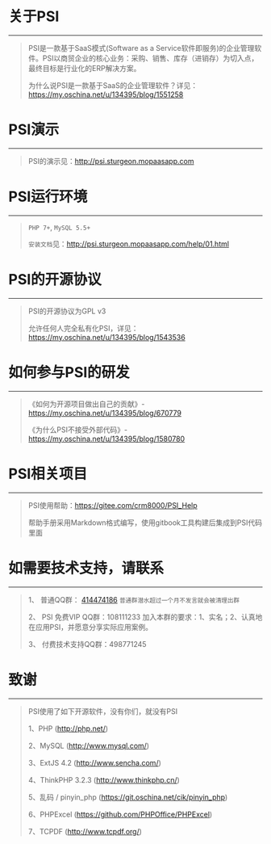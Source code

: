 # 关于PSI

---

>PSI是一款基于SaaS模式(Software as a Service软件即服务)的企业管理软件。PSI以商贸企业的核心业务：采购、销售、库存（进销存）为切入点，最终目标是行业化的ERP解决方案。
>
>为什么说PSI是一款基于SaaS的企业管理软件？详见：https://my.oschina.net/u/134395/blog/1551258

# PSI演示

---

>PSI的演示见：<a target="_blank" href="http://psi.sturgeon.mopaasapp.com">http://psi.sturgeon.mopaasapp.com</a>
>
>

# PSI运行环境

---

>
>`PHP 7+`, `MySQL 5.5+`
>
>`安装文档`见：http://psi.sturgeon.mopaasapp.com/help/01.html


# PSI的开源协议

---

>PSI的开源协议为GPL v3
>
>允许任何人完全私有化PSI，详见：https://my.oschina.net/u/134395/blog/1543536

# 如何参与PSI的研发

---

> 《如何为开源项目做出自己的贡献》- https://my.oschina.net/u/134395/blog/670779
>
> 《为什么PSI不接受外部代码》- https://my.oschina.net/u/134395/blog/1580780

# PSI相关项目

---

> PSI使用帮助：https://gitee.com/crm8000/PSI_Help
>
> 帮助手册采用Markdown格式编写，使用gitbook工具构建后集成到PSI代码里面

# 如需要技术支持，请联系

---

>1、 普通QQ群： <a target="_blank" href="http://shang.qq.com/wpa/qunwpa?idkey=64808ce24f2a3186ccb1f37aad9ed591bcc4fb257d09749753aca98c6c73e400">414474186</a>
>    `普通群潜水超过一个月不发言就会被清理出群`
>
>2、 PSI 免费VIP QQ群：108111233
> 加入本群的要求：1、实名；2、认真地在应用PSI，并愿意分享实际应用案例。
>
>3、 付费技术支持QQ群：498771245
>

# 致谢

---

>PSI使用了如下开源软件，没有你们，就没有PSI
> 
>1、PHP (http://php.net/)
>
>2、MySQL (http://www.mysql.com/)
>
>3、ExtJS 4.2 (http://www.sencha.com/)
>
>4、ThinkPHP 3.2.3 (http://www.thinkphp.cn/)
>
>5、乱码 / pinyin_php (https://git.oschina.net/cik/pinyin_php)
>
>6、PHPExcel (https://github.com/PHPOffice/PHPExcel)
>
>7、TCPDF (http://www.tcpdf.org/)
